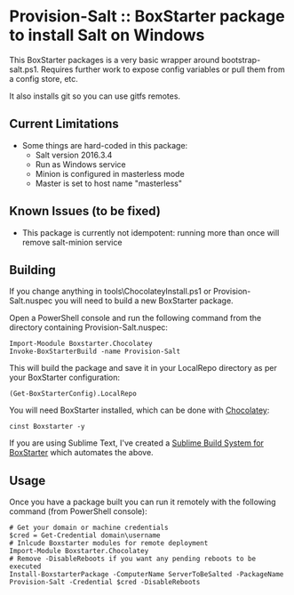 Provision-Salt :: BoxStarter package to install Salt on Windows
================================================================

This BoxStarter packages is a very basic wrapper around bootstrap-salt.ps1. Requires further work to expose config variables or pull them from a config store, etc.

It also installs git so you can use gitfs remotes.

Current Limitations
-------------------

+ Some things are hard-coded in this package:
    + Salt version 2016.3.4
    + Run as Windows service
    + Minion is configured in masterless mode
    + Master is set to host name "masterless"

Known Issues (to be fixed)
------------------

+ This package is currently not idempotent: running more than once will remove salt-minion service

Building
-------------------

If you change anything in tools\ChocolateyInstall.ps1 or Provision-Salt.nuspec you will need to build a new BoxStarter package.

Open a PowerShell console and run the following command from the directory containing Provision-Salt.nuspec:

```
Import-Moodule Boxstarter.Chocolatey
Invoke-BoxStarterBuild -name Provision-Salt
```

This will build the package and save it in your LocalRepo directory as per your BoxStarter configuration:

```
(Get-BoxStarterConfig).LocalRepo
```

You will need BoxStarter installed, which can be done with [Chocolatey](https://chocolatey.org/install):

```
cinst Boxstarter -y
```

If you are using Sublime Text, I've created a [Sublime Build System for BoxStarter](https://github.com/joe-niland/boxstarter-sublime-build) which automates the above.

Usage
-------------------

Once you have a package built you can run it remotely with the following command (from PowerShell console):

```
# Get your domain or machine credentials
$cred = Get-Credential domain\username
# Inlcude Boxstarter modules for remote deployment
Import-Module Boxstarter.Chocolatey
# Remove -DisableReboots if you want any pending reboots to be executed
Install-BoxstarterPackage -ComputerName ServerToBeSalted -PackageName Provision-Salt -Credential $cred -DisableReboots
```